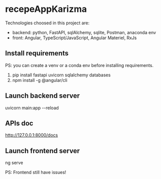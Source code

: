 # recepeAppKarizma
Technologies choosed in this project are: 
- backend: python, FastAPI, sqlAlchemy, sqlite, Postman, anaconda env 
- front: Angular, TypeScript/JavaScript, Angular Materiel, RxJs
## Install requirements 
PS: you can create a venv or a conda env before installing requirements.
1. pip install fastapi uvicorn sqlalchemy databases
2. npm install -g @angular/cli

## Launch backend server
uvicorn main:app --reload

## APIs doc
http://127.0.0.1:8000/docs

## Launch frontend server
ng serve

PS: Frontend still have issues!
